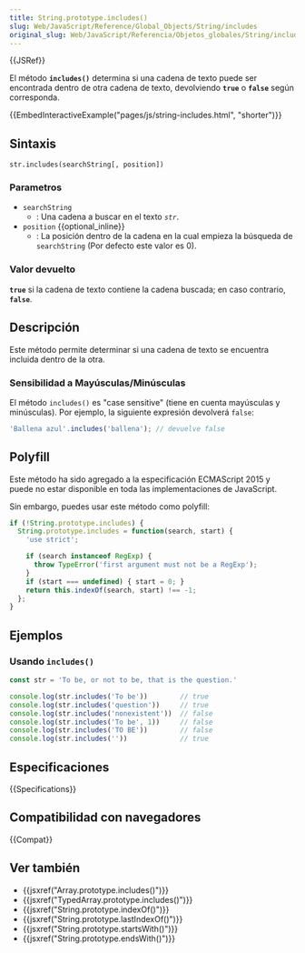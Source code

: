 ```yaml
---
title: String.prototype.includes()
slug: Web/JavaScript/Reference/Global_Objects/String/includes
original_slug: Web/JavaScript/Referencia/Objetos_globales/String/includes
---
```


{{JSRef}}

El método **`includes()`** determina si una cadena de texto puede ser encontrada dentro de otra cadena de texto, devolviendo **`true`** o **`false`** según corresponda.

{{EmbedInteractiveExample("pages/js/string-includes.html", "shorter")}}

## Sintaxis

```
str.includes(searchString[, position])
```

### Parametros

- `searchString`
  - : Una cadena a buscar en el texto _`str`_.
- `position` {{optional_inline}}
  - : La posición dentro de la cadena en la cual empieza la búsqueda de `searchString` (Por defecto este valor es 0).

### Valor devuelto

**`true`** si la cadena de texto contiene la cadena buscada; en caso contrario, **`false`**.

## Descripción

Este método permite determinar si una cadena de texto se encuentra incluida dentro de la otra.

### Sensibilidad a Mayúsculas/Minúsculas

El método `includes()` es "case sensitive" (tiene en cuenta mayúsculas y minúsculas). Por ejemplo, la siguiente expresión devolverá `false`:

```js
'Ballena azul'.includes('ballena'); // devuelve false
```

## Polyfill

Este método ha sido agregado a la especificación ECMAScript 2015 y puede no estar disponible en toda las implementaciones de JavaScript.

Sin embargo, puedes usar este método como polyfill:

```js
if (!String.prototype.includes) {
  String.prototype.includes = function(search, start) {
    'use strict';

    if (search instanceof RegExp) {
      throw TypeError('first argument must not be a RegExp');
    }
    if (start === undefined) { start = 0; }
    return this.indexOf(search, start) !== -1;
  };
}
```

## Ejemplos

### Usando `includes()`

```js
const str = 'To be, or not to be, that is the question.'

console.log(str.includes('To be'))        // true
console.log(str.includes('question'))     // true
console.log(str.includes('nonexistent'))  // false
console.log(str.includes('To be', 1))     // false
console.log(str.includes('TO BE'))        // false
console.log(str.includes(''))             // true
```

## Especificaciones

{{Specifications}}

## Compatibilidad con navegadores

{{Compat}}

## Ver también

- {{jsxref("Array.prototype.includes()")}}
- {{jsxref("TypedArray.prototype.includes()")}}
- {{jsxref("String.prototype.indexOf()")}}
- {{jsxref("String.prototype.lastIndexOf()")}}
- {{jsxref("String.prototype.startsWith()")}}
- {{jsxref("String.prototype.endsWith()")}}
